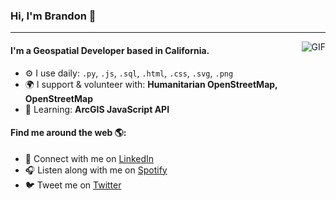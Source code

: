 ### Hi, I'm Brandon 👋
---



<img align="right" alt="GIF" src="https://media.giphy.com/media/xiOgHgY2ceKhm46cAj/giphy.gif" />

#### I'm a Geospatial Developer based in California.
- ⚙️ I use daily: `.py`, `.js`,  `.sql`, `.html`, `.css`, `.svg`, `.png`
- 🌍 I support & volunteer with: **Humanitarian OpenStreetMap, OpenStreetMap**
- 🌱 Learning: **ArcGIS JavaScript API**
#### Find me around the web 🌎:
- 💼 Connect with me on <a href="https://www.linkedin.com/in/brandonjgeo/">LinkedIn</a>
- 🎧 Listen along with me on <a href="https://open.spotify.com/user/brandonjgeo">Spotify</a>
- 🐦 Tweet me on <a href="https://twitter.com/brandonjgeo/">Twitter</a>


